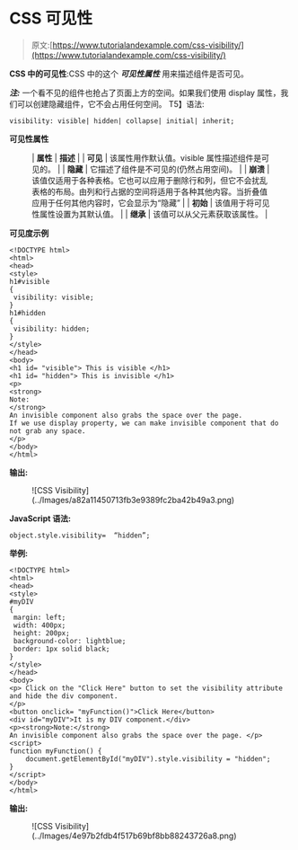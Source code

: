 # CSS 可见性

> 原文:[https://www.tutorialandexample.com/css-visibility/](https://www.tutorialandexample.com/css-visibility/)

**CSS 中的可见性**:CSS 中的这个 ***可见性属性*** 用来描述组件是否可见。

***注:*** 一个看不见的组件也抢占了页面上方的空间。如果我们使用 display 属性，我们可以创建隐藏组件，它不会占用任何空间。
T5】语法:

```
visibility: visible| hidden| collapse| initial| inherit;
```

**可见性属性**

<figure class="wp-block-table">

| **属性** | **描述** |
| **可见** | 该属性用作默认值。visible 属性描述组件是可见的。 |
| **隐藏** | 它描述了组件是不可见的(仍然占用空间)。 |
| **崩溃** | 该值仅适用于各种表格。它也可以应用于删除行和列，但它不会扰乱表格的布局。由列和行占据的空间将适用于各种其他内容。当折叠值应用于任何其他内容时，它会显示为“隐藏” |
| **初始** | 该值用于将可见性属性设置为其默认值。 |
| **继承** | 该值可以从父元素获取该属性。 |

</figure>

**可见度示例**

```
<!DOCTYPE html>
<html>
<head>
<style>
h1#visible
{
 visibility: visible;
}
h1#hidden
{
 visibility: hidden;
}
</style>
</head>
<body>
<h1 id= "visible"> This is visible </h1>
<h1 id= "hidden"> This is invisible </h1>
<p>
<strong>
Note:
</strong>
An invisible component also grabs the space over the page.
If we use display property, we can make invisible component that do not grab any space.
</p>
</body>
</html>
```

**输出:**

<figure class="wp-block-image size-large">![CSS Visibility](../Images/a82a11450713fb3e9389fc2ba42b49a3.png)</figure>

**JavaScript 语法:**

```
object.style.visibility=  “hidden”;
```

**举例:**

```
<!DOCTYPE html>
<html>
<head>
<style>
#myDIV
{
 margin: left;
 width: 400px;
 height: 200px;
 background-color: lightblue;
 border: 1px solid black;
}
</style>
</head>
<body>
<p> Click on the "Click Here" button to set the visibility attribute and hide the div component.
</p>
<button onclick= "myFunction()">Click Here</button>
<div id="myDIV">It is my DIV component.</div> 
<p><strong>Note:</strong>
An invisible component also grabs the space over the page. </p> 
<script> 
function myFunction() { 
    document.getElementById("myDIV").style.visibility = "hidden"; 
} 
</script>
</body>
</html>
```

**输出:**

<figure class="wp-block-image size-large">![CSS Visibility](../Images/4e97b2fdb4f517b69bf8bb88243726a8.png)</figure>